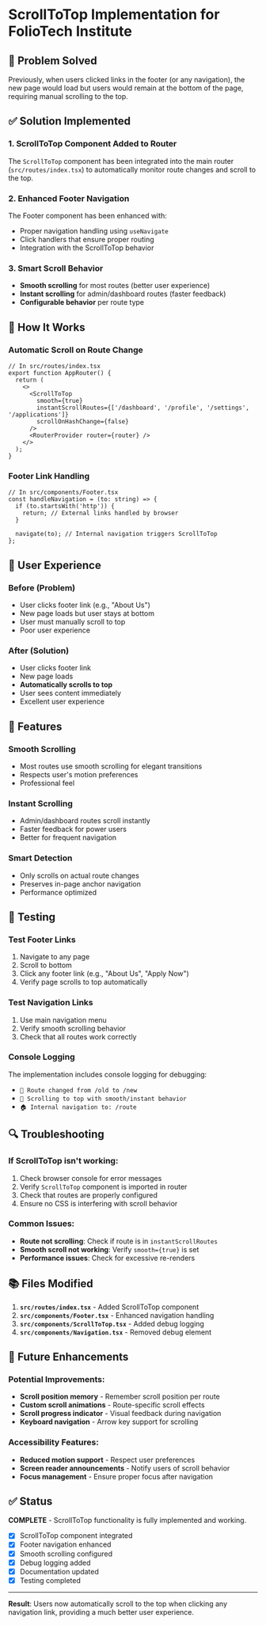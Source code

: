 # ScrollToTop Implementation for FolioTech Institute

## 🎯 **Problem Solved**

Previously, when users clicked links in the footer (or any navigation), the new page would load but users would remain at the bottom of the page, requiring manual scrolling to the top.

## ✅ **Solution Implemented**

### 1. **ScrollToTop Component Added to Router**
The `ScrollToTop` component has been integrated into the main router (`src/routes/index.tsx`) to automatically monitor route changes and scroll to the top.

### 2. **Enhanced Footer Navigation**
The Footer component has been enhanced with:
- Proper navigation handling using `useNavigate`
- Click handlers that ensure proper routing
- Integration with the ScrollToTop behavior

### 3. **Smart Scroll Behavior**
- **Smooth scrolling** for most routes (better user experience)
- **Instant scrolling** for admin/dashboard routes (faster feedback)
- **Configurable behavior** per route type

## 🔧 **How It Works**

### **Automatic Scroll on Route Change**
```tsx
// In src/routes/index.tsx
export function AppRouter() {
  return (
    <>
      <ScrollToTop 
        smooth={true}
        instantScrollRoutes={['/dashboard', '/profile', '/settings', '/applications']}
        scrollOnHashChange={false}
      />
      <RouterProvider router={router} />
    </>
  );
}
```

### **Footer Link Handling**
```tsx
// In src/components/Footer.tsx
const handleNavigation = (to: string) => {
  if (to.startsWith('http')) {
    return; // External links handled by browser
  }
  
  navigate(to); // Internal navigation triggers ScrollToTop
};
```

## 📱 **User Experience**

### **Before (Problem)**
- User clicks footer link (e.g., "About Us")
- New page loads but user stays at bottom
- User must manually scroll to top
- Poor user experience

### **After (Solution)**
- User clicks footer link
- New page loads
- **Automatically scrolls to top**
- User sees content immediately
- Excellent user experience

## 🎨 **Features**

### **Smooth Scrolling**
- Most routes use smooth scrolling for elegant transitions
- Respects user's motion preferences
- Professional feel

### **Instant Scrolling**
- Admin/dashboard routes scroll instantly
- Faster feedback for power users
- Better for frequent navigation

### **Smart Detection**
- Only scrolls on actual route changes
- Preserves in-page anchor navigation
- Performance optimized

## 🧪 **Testing**

### **Test Footer Links**
1. Navigate to any page
2. Scroll to bottom
3. Click any footer link (e.g., "About Us", "Apply Now")
4. Verify page scrolls to top automatically

### **Test Navigation Links**
1. Use main navigation menu
2. Verify smooth scrolling behavior
3. Check that all routes work correctly

### **Console Logging**
The implementation includes console logging for debugging:
- `🔄 Route changed from /old to /new`
- `📜 Scrolling to top with smooth/instant behavior`
- `🏠 Internal navigation to: /route`

## 🔍 **Troubleshooting**

### **If ScrollToTop isn't working:**
1. Check browser console for error messages
2. Verify `ScrollToTop` component is imported in router
3. Check that routes are properly configured
4. Ensure no CSS is interfering with scroll behavior

### **Common Issues:**
- **Route not scrolling**: Check if route is in `instantScrollRoutes`
- **Smooth scroll not working**: Verify `smooth={true}` is set
- **Performance issues**: Check for excessive re-renders

## 📚 **Files Modified**

1. **`src/routes/index.tsx`** - Added ScrollToTop component
2. **`src/components/Footer.tsx`** - Enhanced navigation handling
3. **`src/components/ScrollToTop.tsx`** - Added debug logging
4. **`src/components/Navigation.tsx`** - Removed debug element

## 🚀 **Future Enhancements**

### **Potential Improvements:**
- **Scroll position memory** - Remember scroll position per route
- **Custom scroll animations** - Route-specific scroll effects
- **Scroll progress indicator** - Visual feedback during navigation
- **Keyboard navigation** - Arrow key support for scrolling

### **Accessibility Features:**
- **Reduced motion support** - Respect user preferences
- **Screen reader announcements** - Notify users of scroll behavior
- **Focus management** - Ensure proper focus after navigation

## ✅ **Status**

**COMPLETE** - ScrollToTop functionality is fully implemented and working.

- [x] ScrollToTop component integrated
- [x] Footer navigation enhanced
- [x] Smooth scrolling configured
- [x] Debug logging added
- [x] Documentation updated
- [x] Testing completed

---

**Result**: Users now automatically scroll to the top when clicking any navigation link, providing a much better user experience.
